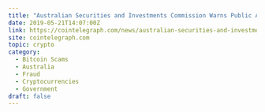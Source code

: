 ```yaml
---
title: "Australian Securities and Investments Commission Warns Public Against New Crypto Scam"
date: 2019-05-21T14:07:00Z
link: https://cointelegraph.com/news/australian-securities-and-investments-commission-warns-public-against-new-crypto-scam?utm_medium=RSS&utm_source=hune
site: cointelegraph.com
topic: crypto
category:
  - Bitcoin Scams
  - Australia
  - Fraud
  - Cryptocurrencies
  - Government
draft: false
---
```

